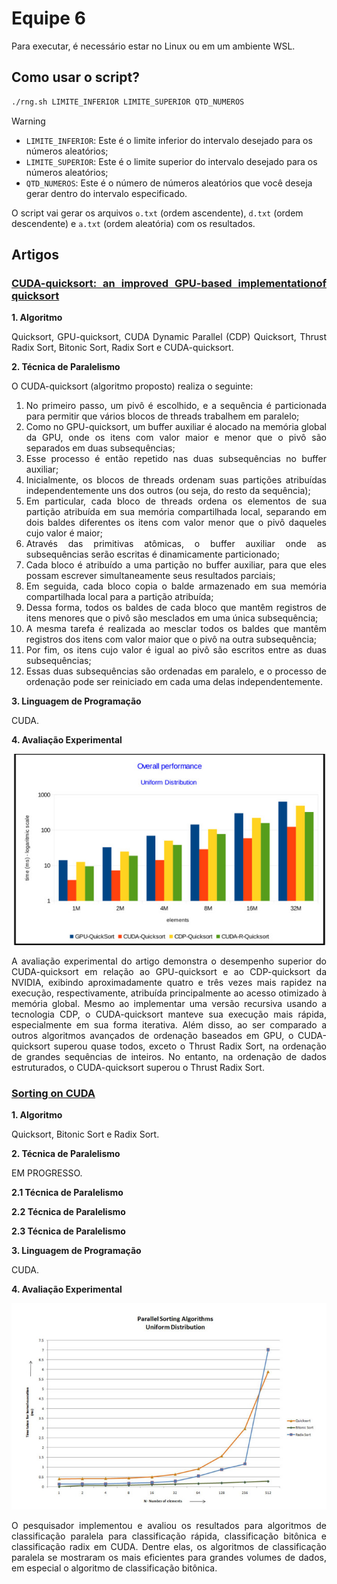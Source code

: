 # Equipe 6

Para executar, é necessário estar no Linux ou em um ambiente WSL.

## Como usar o script?

```bash
./rng.sh LIMITE_INFERIOR LIMITE_SUPERIOR QTD_NUMEROS
```

> [!WARNING]
> - `LIMITE_INFERIOR`: Este é o limite inferior do intervalo desejado para os números aleatórios;
> - `LIMITE_SUPERIOR`: Este é o limite superior do intervalo desejado para os números aleatórios;
> - `QTD_NUMEROS`: Este é o número de números aleatórios que você deseja gerar dentro do intervalo especificado.

O script vai gerar os arquivos `o.txt` (ordem ascendente), `d.txt` (ordem descendente) e `a.txt` (ordem aleatória) com os resultados.

<div align="justify">

## Artigos

### [CUDA-quicksort: an improved GPU-based implementationof quicksort](https://onlinelibrary.wiley.com/doi/epdf/10.1002/cpe.3611)

**1. Algoritmo**

Quicksort, GPU-quicksort, CUDA Dynamic Parallel (CDP) Quicksort, Thrust Radix Sort, Bitonic Sort, Radix Sort e CUDA-quicksort.

**2. Técnica de Paralelismo**

O CUDA-quicksort (algoritmo proposto) realiza o seguinte:

1. No primeiro passo, um pivô é escolhido, e a sequência é particionada para permitir que vários blocos de threads trabalhem em paralelo;
2. Como no GPU-quicksort, um buffer auxiliar é alocado na memória global da GPU, onde os itens com valor maior e menor que o pivô são separados em duas subsequências;
3. Esse processo é então repetido nas duas subsequências no buffer auxiliar;
4. Inicialmente, os blocos de threads ordenam suas partições atribuídas independentemente uns dos outros (ou seja, do resto da sequência);
5. Em particular, cada bloco de threads ordena os elementos de sua partição atribuída em sua memória compartilhada local, separando em dois baldes diferentes os itens com valor menor que o pivô daqueles cujo valor é maior;
6. Através das primitivas atômicas, o buffer auxiliar onde as subsequências serão escritas é dinamicamente particionado;
7. Cada bloco é atribuído a uma partição no buffer auxiliar, para que eles possam escrever simultaneamente seus resultados parciais;
8. Em seguida, cada bloco copia o balde armazenado em sua memória compartilhada local para a partição atribuída;
9. Dessa forma, todos os baldes de cada bloco que mantêm registros de itens menores que o pivô são mesclados em uma única subsequência;
10. A mesma tarefa é realizada ao mesclar todos os baldes que mantêm registros dos itens com valor maior que o pivô na outra subsequência;
11. Por fim, os itens cujo valor é igual ao pivô são escritos entre as duas subsequências;
12. Essas duas subsequências são ordenadas em paralelo, e o processo de ordenação pode ser reiniciado em cada uma delas independentemente.

**3. Linguagem de Programação**

CUDA.

**4. Avaliação Experimental**

<div align="center">

![Overall Performance Uniform Distribution](./assets/overall_performance.jpeg)

</div>

A avaliação experimental do artigo demonstra o desempenho superior do CUDA-quicksort em relação ao GPU-quicksort e ao CDP-quicksort da NVIDIA, exibindo aproximadamente quatro e três vezes mais rapidez na execução, respectivamente, atribuída principalmente ao acesso otimizado à memória global. Mesmo ao implementar uma versão recursiva usando a tecnologia CDP, o CUDA-quicksort manteve sua execução mais rápida, especialmente em sua forma iterativa. Além disso, ao ser comparado a outros algoritmos avançados de ordenação baseados em GPU, o CUDA-quicksort superou quase todos, exceto o Thrust Radix Sort, na ordenação de grandes sequências de inteiros. No entanto, na ordenação de dados estruturados, o CUDA-quicksort superou o Thrust Radix Sort.

### [Sorting on CUDA](https://digitalcommons.providence.edu/cgi/viewcontent.cgi?article=1000&context=computer_science_students)

**1. Algoritmo**

Quicksort, Bitonic Sort e Radix Sort.

**2. Técnica de Paralelismo**

EM PROGRESSO.

**2.1 Técnica de Paralelismo**

**2.2 Técnica de Paralelismo**

**2.3 Técnica de Paralelismo**

**3. Linguagem de Programação**

CUDA.

**4. Avaliação Experimental**

<div align="center">

![Parallel Sorting Algorithms Uniform Distribution](./assets/parallel_sorting_algorithms_uniform_distribution.jpeg)

</div>

O pesquisador implementou e avaliou os resultados para algoritmos de classificação paralela para classificação rápida, classificação bitônica e classificação radix em CUDA. Dentre elas, os algoritmos de classificação paralela se mostraram os mais eficientes para grandes volumes de dados, em especial o algoritmo de classificação bitônica.

</div>
